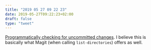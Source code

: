 ```yaml
---
title: "2019 05 27 09 22 23"
date: 2019-05-27T09:22:23+02:00
draft: false
type: "tweet"
---
```

[Programmatically checking for uncommitted changes](http://mbork.pl/2019-05-27_Programmatically_checking_for_uncommitted_changes). I believe this is basically what Magit (when calling `list-directories`) offers as well.
